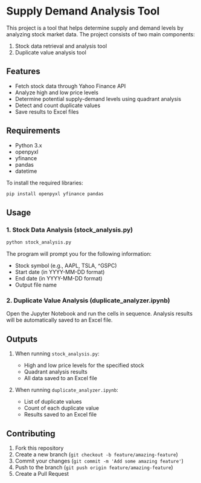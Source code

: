 # Supply Demand Analysis Tool

This project is a tool that helps determine supply and demand levels by analyzing stock market data. The project consists of two main components:

1. Stock data retrieval and analysis tool
2. Duplicate value analysis tool

## Features

- Fetch stock data through Yahoo Finance API
- Analyze high and low price levels
- Determine potential supply-demand levels using quadrant analysis
- Detect and count duplicate values
- Save results to Excel files

## Requirements

- Python 3.x
- openpyxl
- yfinance
- pandas
- datetime

To install the required libraries:

```bash
pip install openpyxl yfinance pandas
```

## Usage

### 1. Stock Data Analysis (stock_analysis.py)

```bash
python stock_analysis.py
```

The program will prompt you for the following information:
- Stock symbol (e.g., AAPL, TSLA, ^GSPC)
- Start date (in YYYY-MM-DD format)
- End date (in YYYY-MM-DD format)
- Output file name

### 2. Duplicate Value Analysis (duplicate_analyzer.ipynb)

Open the Jupyter Notebook and run the cells in sequence. Analysis results will be automatically saved to an Excel file.

## Outputs

1. When running `stock_analysis.py`:
   - High and low price levels for the specified stock
   - Quadrant analysis results
   - All data saved to an Excel file

2. When running `duplicate_analyzer.ipynb`:
   - List of duplicate values
   - Count of each duplicate value
   - Results saved to an Excel file

## Contributing

1. Fork this repository
2. Create a new branch (`git checkout -b feature/amazing-feature`)
3. Commit your changes (`git commit -m 'Add some amazing feature'`)
4. Push to the branch (`git push origin feature/amazing-feature`)
5. Create a Pull Request

